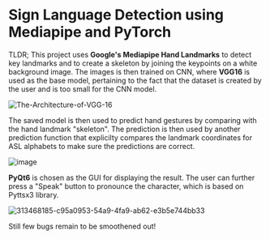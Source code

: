 # Sign Language Detection using Mediapipe and PyTorch

TLDR; This project uses **Google's Mediapipe Hand Landmarks** to detect key landmarks and to create a skeleton by joining the keypoints on a white background image.
The images is then trained on CNN, where **VGG16** is used as the base model, pertaining to the fact that the dataset is created by the user and is too small for the CNN model.

![The-Architecture-of-VGG-16](https://github.com/biplavpoudel/Sign-Language-using-Mediapipe/assets/60846036/4e6a8d74-ecbb-42ca-9460-0c6cfbdb66c1)

The saved model is then used to predict hand gestures by comparing with the hand landmark "skeleton".
The prediction is then used by another prediction function that explicilty compares the landmark coordinates for ASL alphabets to make sure the predictions are correct.

![image](https://github.com/biplavpoudel/Sign-Language-using-Mediapipe/assets/60846036/145d3df3-0fb3-4c31-abb1-93fe3ff151dc)

**PyQt6** is chosen as the GUI for displaying the result.
The user can further press a "Speak" button to pronounce the character, which is based on Pyttsx3 library.

![313468185-c95a0953-54a9-4fa9-ab62-e3b5e744bb33](https://github.com/user-attachments/assets/61fc87c3-ff3e-4803-b9ff-cbd08310a31b)


Still few bugs remain to be smoothened out!
